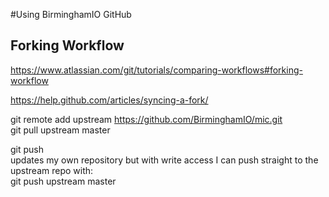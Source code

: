 #Using BirminghamIO GitHub

## Forking Workflow
https://www.atlassian.com/git/tutorials/comparing-workflows#forking-workflow

https://help.github.com/articles/syncing-a-fork/

git remote add upstream https://github.com/BirminghamIO/mic.git  
git pull upstream master

git push  
updates my own repository but with write access I can push straight to the upstream repo with:  
git push upstream master
